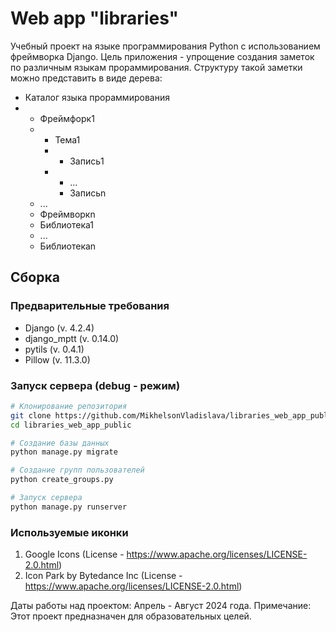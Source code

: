 # Web app "libraries"

Учебный проект на языке программирования Python с использованием фреймворка Django. Цель приложения - упрощение создания заметок по различным языкам прораммирования. Структуру такой заметки можно представить в виде дерева:
- Каталог языка прораммирования
- - Фреймфорк1
  - - Тема1
    - - Запись1
    - - ...
      - Записьn
  - ...
  - Фреймворкn
  - Библиотека1
  - ...
  - Библиотекаn

## Сборка

### Предварительные требования
- Django (v. 4.2.4)
- django_mptt (v. 0.14.0)
- pytils (v. 0.4.1)
- Pillow (v. 11.3.0)

### Запуск сервера (debug - режим)

```bash
# Клонирование репозитория
git clone https://github.com/MikhelsonVladislava/libraries_web_app_public.git
cd libraries_web_app_public

# Создание базы данных
python manage.py migrate

# Создание групп пользователей
python create_groups.py

# Запуск сервера
python manage.py runserver
```

### Используемые иконки
1) Google Icons (License - https://www.apache.org/licenses/LICENSE-2.0.html)
2) Icon Park by Bytedance Inc (License - https://www.apache.org/licenses/LICENSE-2.0.html)

Даты работы над проектом: Апрель - Август 2024 года.
Примечание: Этот проект предназначен для образовательных целей.
